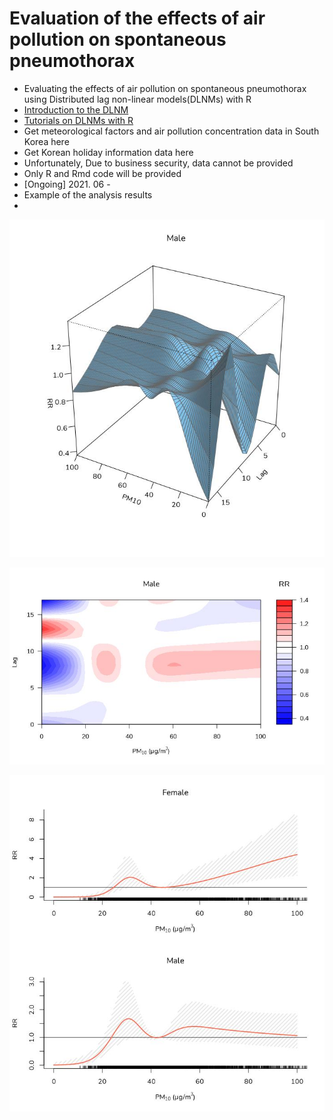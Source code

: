# Evaluation of the effects of air pollution on spontaneous pneumothorax
* Evaluating the effects of air pollution on spontaneous pneumothorax using Distributed lag non-linear models(DLNMs) with R
* [Introduction to the DLNM](https://be-favorite.tistory.com/80)
* [Tutorials on DLNMs with R](https://be-favorite.github.io/Multiple_timeseries/DLNMs/Tutorials_DLNMs.html)
* Get meteorological factors and air pollution concentration data in South Korea here
* Get Korean holiday information data here
* Unfortunately, Due to business security, data cannot be provided
* Only R and Rmd code will be provided
* [Ongoing] 2021. 06 -
* Example of the analysis results
* 
<p align="center"> 
  <img src = "./Plot_example/Example1.jpeg">
</p>

<p align="center"> 
  <img src = "./Plot_example/Example2.jpeg">
</p>

<p align="center"> 
  <img src = "./Plot_example/Example3.jpeg">
</p>
